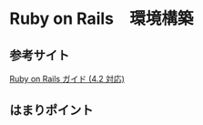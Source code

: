 Ruby on Rails　環境構築
======================

参考サイト
------
[Ruby on Rails ガイド (4.2 対応)](http://railsguides.jp/ "")

はまりポイント
------
